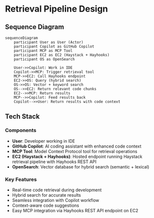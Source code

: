 # Retrieval Pipeline Design

## Sequence Diagram

```mermaid
sequenceDiagram
    participant User as User (Actor)
    participant Copilot as GitHub Copilot
    participant MCP as MCP Tool
    participant EC2 as EC2 (Haystack + Hayhooks)
    participant OS as OpenSearch

    User->>Copilot: Work in IDE
    Copilot->>MCP: Trigger retrieval tool
    MCP->>EC2: Call Hayhooks endpoint
    EC2->>OS: Query (hybrid search)
    OS->>OS: Vector + keyword search
    OS-->>EC2: Return relevant code chunks
    EC2-->>MCP: Return results
    MCP-->>Copilot: Feed results back
    Copilot-->>User: Return results with code context
```

## Tech Stack

### Components

- **User**: Developer working in IDE
- **GitHub Copilot**: AI coding assistant with enhanced code context
- **MCP Tool**: Model Context Protocol tool for retrieval operations
- **EC2 (Haystack + Hayhooks)**: Hosted endpoint running Haystack retrieval pipeline with Hayhooks REST API
- **OpenSearch**: Vector database for hybrid search (semantic + lexical)

### Key Features

- Real-time code retrieval during development
- Hybrid search for accurate results
- Seamless integration with Copilot workflow
- Context-aware code suggestions
- Easy MCP integration via Hayhooks REST API endpoint on EC2

